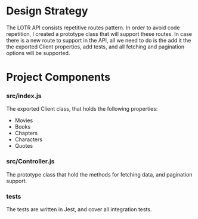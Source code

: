 # Design Strategy

The LOTR API consists repetitive routes pattern. 
In order to avoid code repetition, I created a prototype class that will support these routes.
In case there is a new route to support in the API, all we need to do is the add it the the exported Client properties, add tests, and all fetching and pagination options will be supported.

# Project Components

### src/index.js

The exported Client class, that holds the following properties:
- Movies
- Books
- Chapters
- Characters
- Quotes

### src/Controller.js

The prototype class that hold the methods for fetching data, and pagination support.

### tests

The tests are written in Jest, and cover all integration tests. 
